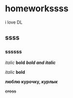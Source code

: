 # homeworkssss
i love DL
## ssss
### ssssss


*italic*
**bold**
***bold and italic***

_italic_
__bold__

**люблю курочку, _курлык_**


~~cross~~ 
